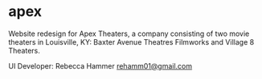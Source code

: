 # apex

Website redesign for Apex Theaters, a company consisting of two movie theaters in Louisville, KY: Baxter Avenue Theatres Filmworks and Village 8 Theaters.

UI Developer: Rebecca Hammer
rehamm01@gmail.com

